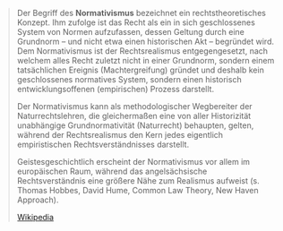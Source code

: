> Der Begriff des **Normativismus** bezeichnet ein rechtstheoretisches Konzept. Ihm zufolge ist das Recht als ein in sich geschlossenes System von Normen aufzufassen, dessen Geltung durch eine Grundnorm – und nicht etwa einen historischen Akt – begründet wird. Dem Normativismus ist der Rechtsrealismus entgegengesetzt, nach welchem alles Recht zuletzt nicht in einer Grundnorm, sondern einem tatsächlichen Ereignis (Machtergreifung) gründet und deshalb kein geschlossenes normatives System, sondern einen historisch entwicklungsoffenen (empirischen) Prozess darstellt.
>
> Der Normativismus kann als methodologischer Wegbereiter der Naturrechtslehren, die gleichermaßen eine von aller Historizität unabhängige Grundnormativität (Naturrecht) behaupten, gelten, während der Rechtsrealismus den Kern jedes eigentlich empiristischen Rechtsverständnisses darstellt.
>
> Geistesgeschichtlich erscheint der Normativismus vor allem im europäischen Raum, während das angelsächsische Rechtsverständnis eine größere Nähe zum Realismus aufweist (s. Thomas Hobbes, David Hume, Common Law Theory, New Haven Approach).
>
> [Wikipedia](https://de.wikipedia.org/wiki/Normativismus)

